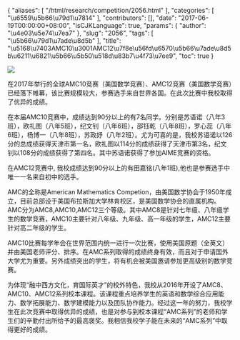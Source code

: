 {
    "aliases": [
        "/html/research/competition/2056.html"
    ],
    "categories": [
        "\u6559\u5b66\u79d1\u7814"
    ],
    "contributors": [],
    "date": "2017-06-19T00:00:00+08:00",
    "isCJKLanguage": true,
    "params": {
        "author": "\u4e03\u5e74\u7ea7"
    },
    "slug": "2056",
    "tags": [
        "\u5b66\u79d1\u7ade\u8d5b"
    ],
    "title": "\u5168\u7403AMC10\u3001AMC12\u7f8e\u56fd\u6570\u5b66\u7ade\u8d5b\u6211\u6821\u5b66\u5b50\u518d\u83b7\u4f73\u7ee9",
    "toc": true
}

![](https://cdn.tfls.online/mirror/full/7ba31a02d120d9b601919c24cae14c6d3940726a.jpg)




  










  





在2017年举行的全球AMC10竞赛（美国数学竞赛）、AMC12竞赛（美国数学竞赛）已经落下帷幕，该比赛规模较大，参赛选手来自世界各国。在此次比赛中我校取得了优异的成绩。




在本届AMC10竞赛中，成绩达到90分以上的有7名同学。分别是苏语诺（八年3班），欧礼图（八年5班），纪文钊（八年6班），邵钰乾（八年8班），罗心蕊（八年6班），杨博一（八年8班），苏政妤（八年2班）。尤为可喜的是，我校苏语诺以126分的总成绩获得天津市第一名，欧礼图以114分的成绩获得了天津市第3名，纪文钊以108分的成绩获得了第四名。其中苏语诺获得了参加AIME竞赛的资格。




在AMC12竞赛中, 我校成绩达到90分以上的有田嘉铭(八年1班),他也是参赛选手中唯一一名来自初中的选手。




AMC的全称是American Mathematics Competion，由美国数学协会于1950年成立，目前总部设于美国布拉斯加大学林肯校区，是美国数学协会的直属机构。AMC分为AMC8,AMC10,AMC12三个等级。其中AMC8是针对七年级、八年级学生的数学竞赛，AMC10主要针对八年级、九年级、高一年级的学生，AMC12主要针对高二年级的学生。




AMC10比赛每学年会在世界范围内统一进行一次比赛，使用美国原题（全英文）并由美国老师评分、排序。在AMC系列取得的成绩终身有效，而且对于申请国外大学尤为重要。另外成绩突出的学生，将有机会被美国邀请参加更高级别的数学竞赛。




为体现“融中西方文化，育国际英才”的校外特色，我校从2016年开设了AMC8、AMC10、AMC12系列校本课程。该课程重点培养学生的英语和数学综合应用能力、数学拓展能力、数学建模能力以及团队协作能力。经过这一年的努力，我校学生在此次竞赛中取得优异的成绩，也是对参与到校本课程“AMC系列”的老师和学生们的辛勤付出所给予的最高褒奖。我相信我校学子能在未来的“AMC系列”中取得更好的成绩。




  





  



